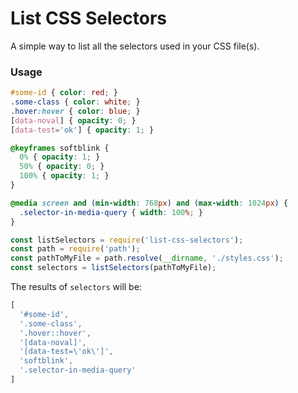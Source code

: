 # List CSS Selectors

A simple way to list all the selectors used in your CSS file(s).


### Usage

```css
#some-id { color: red; }
.some-class { color: white; }
.hover:hover { color: blue; }
[data-noval] { opacity: 0; }
[data-test='ok'] { opacity: 1; }

@keyframes softblink {
  0% { opacity: 1; }
  50% { opacity: 0; }
  100% { opacity: 1; }
}

@media screen and (min-width: 768px) and (max-width: 1024px) {
  .selector-in-media-query { width: 100%; }
}

```


```javascript
const listSelectors = require('list-css-selectors');
const path = require('path');
const pathToMyFile = path.resolve(__dirname, './styles.css');
const selectors = listSelectors(pathToMyFile);
```

The results of `selectors` will be:
```javascript
[
  '#some-id',
  '.some-class',
  '.hover::hover',
  '[data-noval]',
  '[data-test=\'ok\']',
  'softblink',
  '.selector-in-media-query'
]
```
